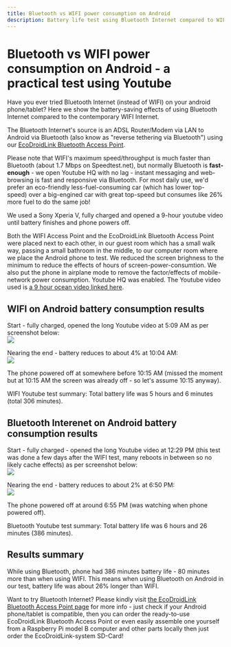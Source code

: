 ```yaml
---
title: Bluetooth vs WIFI power consumption on Android
description: Battery life test using Bluetooth Internet compared to WIFI on Android.
---
```



Bluetooth vs WIFI power consumption on Android - a practical test using Youtube
=======================

Have you ever tried Bluetooth Internet (instead of WIFI) on your android phone/tablet? Here we show the battery-saving effects of using Bluetooth Internet compared to the contemporary WIFI Internet.

The Bluetooth Internet's source is an ADSL Router/Modem via LAN to Android via Bluetooth (also know as "reverse tethering via Bluetooth") using our [EcoDroidLink Bluetooth Access Point](https://www.clearevo.com/ecodroidlink). 

Please note that WIFI's maximum speed/throughput is much faster than Bluetooth (about 1.7 Mbps on Speedtest.net), but normally Bluetooth is **fast-enough** - we open Youtube HQ with no lag - instant messaging and web-browsing is fast and responsive via Bluetooth. For most daily use, we'd prefer an eco-friendly less-fuel-consuming car (which has lower top-speed) over a big-engined car with great top-speed but consumes like 26% more fuel to do the same job!

We used a Sony Xperia V, fully charged and opened a 9-hour youtube video until battery finishes and phone powers off.

Both the WIFI Access Point and the EcoDroidLink Bluetooth Access Point were placed next to each other, in our guest room which has a small walk way, passing a small bathroom in the middle, to our computer room where we place the Android phone to test. We reduced the screen brighness to the minimum to reduce the effects of hours of screen-power-consumtion. We also put the phone in airplane mode to remove the factor/effects of mobile-network power consumption. Youtube HQ was enabled. The Youtube video used is [a 9 hour ocean video linked here](https://www.youtube.com/watch?v=IISb2EVRAJk).  

WIFI on Android battery consumption results
-----------------------------------

Start - fully charged, opened the long Youtube video at 5:09 AM as per screenshot below:
<br/>
![](../youtube_wifi_start.png) 

Nearing the end - battery reduces to about 4% at 10:04 AM:
<br/>
![](../youtube_wifi_near_end.png) 

The phone powered off at somewhere before 10:15 AM (missed the moment but at 10:15 AM the screen was already off - so let's assume 10:15 anyway).

WIFI Youtube test summary: Total battery life was 5 hours and 6 minutes (total 306 minutes).

Bluetooth Interenet on Android battery consumption results
----------------------------------------------------------

Start - fully charged - opened the long Youtube video at 12:29 PM (this test was done a few days after the WIFI test, many reboots in between so no likely cache effects) as per screenshot below:
<br/>
![](../youtube_bluetooth_start.png) 

Nearing the end - battery reduces to about 2% at 6:50 PM:
<br/>
![](../youtube_bluetooth_near_end.png)

The phone powered off at around 6:55 PM (was watching when phone powered off).

Bluetooth Youtube test summary: Total battery life was 6 hours and 26 minutes (386 minutes).

 
Results summary
---------------

While using Bluetooth, phone had 386 minutes battery life - 80 minutes more than when using WIFI. This means when using Bluetooth on Android in our test, battery life was about 26% longer than WIFI.

Want to try Bluetooth Internet? Please kindly visit [the EcoDroidLink Bluetooth Access Point page](https://www.clearevo.com/ecodroidlink) for more info - just check if your Android phone/tablet is compatible, then you can order the ready-to-use EcoDroidLink Bluetooth Access Point or even easily assemble one yourself from a Raspberry Pi model B computer and other parts locally then just order the EcoDroidLink-system SD-Card!

